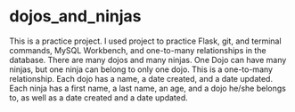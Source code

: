 # dojos_and_ninjas

This is a practice project.
I used project to practice Flask, git, and terminal commands, MySQL Workbench, and one-to-many relationships in the database.
There are many dojos and many ninjas.
One Dojo can have many ninjas, but one ninja can belong to only one dojo.
This is a one-to-many relationship.
Each dojo has a name, a date created, and a date updated.
Each ninja has a first name, a last name, an age, and a dojo he/she belongs to, as well as a date created and a date updated.


